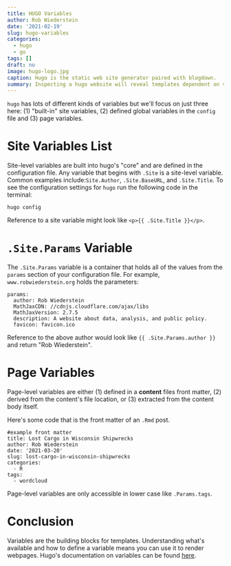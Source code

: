 ```yaml
---
title: HUGO Variables
author: Rob Wiederstein
date: '2021-02-19'
slug: hugo-variables
categories:
  - hugo
  - go
tags: []
draft: no
image: hugo-logo.jpg
caption: Hugo is the static web site generator paired with blogdown.
summary: Inspecting a hugo website will reveal templates dependent on variables.  You have to have an understanding of what variables are available and under what circumstances.  Careful reading of hugo documentation is helpful, but here are a few tips.
---
```


`hugo` has lots of different kinds of variables but we'll focus on just three here:  (1) "built-in" site variables, (2) defined global variables in the `config` file and (3) page variables.

# Site Variables List

Site-level variables are built into hugo's "core" and are defined in the configuration file.  Any variable that begins with `.Site` is a site-level variable. Common examples include:`Site.Author`, `.Site.BaseURL`, and `.Site.Title`.  To see the configuration settings for `hugo` run the following code in the terminal:

```
hugo config
```
Reference to a site variable might look like
`<p>{{ .Site.Title }}</p>`.

# `.Site.Params` Variable

The `.Site.Params` variable is a container that holds all of the values from the `params` section of your configuration file.  For example, `www.robwiederstein.org` holds the parameters:

```
params:
  author: Rob Wiederstein
  MathJaxCDN: //cdnjs.cloudflare.com/ajax/libs
  MathJaxVersion: 2.7.5
  description: A website about data, analysis, and public policy.
  favicon: favicon.ico
```
Reference to the above author would look like `{{ .Site.Params.author }}` and return "Rob Wiederstein".

# Page Variables

Page-level variables are either (1) defined in a **content** files front matter, (2) derived from the content's file location, or (3) extracted from the content body itself.

Here's some code that is the front matter of an `.Rmd` post.

```
#example front matter
title: Lost Cargo in Wisconsin Shipwrecks
author: Rob Wiederstein
date: '2021-03-20'
slug: lost-cargo-in-wisconsin-shipwrecks
categories:
  - R
tags:
  - wordcloud
```
Page-level variables are only accessible in lower case like `.Params.tags`.

# Conclusion

Variables are the building blocks for templates.  Understanding what's available and how to define a variable means you can use it to render webpages.  Hugo's documentation on variables can be found [here](https://gohugo.io/categories/variables-and-params).
